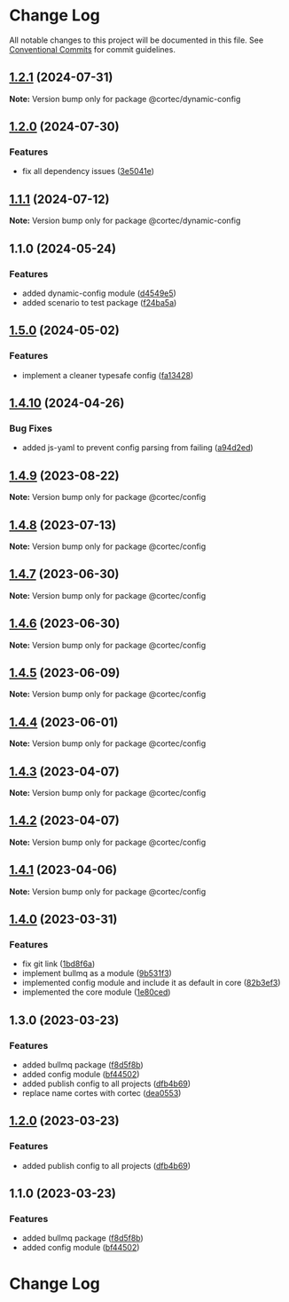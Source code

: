 # Change Log

All notable changes to this project will be documented in this file.
See [Conventional Commits](https://conventionalcommits.org) for commit guidelines.

## [1.2.1](https://github.com/saswatds/cortec/compare/@cortec/dynamic-config@1.2.0...@cortec/dynamic-config@1.2.1) (2024-07-31)

**Note:** Version bump only for package @cortec/dynamic-config

## [1.2.0](https://github.com/saswatds/cortec/compare/@cortec/dynamic-config@1.1.1...@cortec/dynamic-config@1.2.0) (2024-07-30)

### Features

- fix all dependency issues ([3e5041e](https://github.com/saswatds/cortec/commit/3e5041e97d6533fc2783718674853faadd4f4ae6))

## [1.1.1](https://github.com/saswatds/cortec/compare/@cortec/dynamic-config@1.1.0...@cortec/dynamic-config@1.1.1) (2024-07-12)

**Note:** Version bump only for package @cortec/dynamic-config

## 1.1.0 (2024-05-24)

### Features

- added dynamic-config module ([d4549e5](https://github.com/saswatds/cortec/commit/d4549e56215b7ed68f4e59c72e53ebd1eadbff79))
- added scenario to test package ([f24ba5a](https://github.com/saswatds/cortec/commit/f24ba5a8becc00afc1f4b659638bf5dd0ca86905))

## [1.5.0](https://github.com/saswatds/cortec/compare/@cortec/config@1.4.10...@cortec/config@1.5.0) (2024-05-02)

### Features

- implement a cleaner typesafe config ([fa13428](https://github.com/saswatds/cortec/commit/fa1342875dd6518f759ef927b9b046bc235f9de0))

## [1.4.10](https://github.com/saswatds/cortec/compare/@cortec/config@1.4.9...@cortec/config@1.4.10) (2024-04-26)

### Bug Fixes

- added js-yaml to prevent config parsing from failing ([a94d2ed](https://github.com/saswatds/cortec/commit/a94d2ed5a497a7fba152ffde5ed56b4c6d54686a))

## [1.4.9](https://github.com/saswatds/cortec/compare/@cortec/config@1.4.8...@cortec/config@1.4.9) (2023-08-22)

**Note:** Version bump only for package @cortec/config

## [1.4.8](https://github.com/saswatds/cortec/compare/@cortec/config@1.4.7...@cortec/config@1.4.8) (2023-07-13)

**Note:** Version bump only for package @cortec/config

## [1.4.7](https://github.com/saswatds/cortec/compare/@cortec/config@1.4.6...@cortec/config@1.4.7) (2023-06-30)

**Note:** Version bump only for package @cortec/config

## [1.4.6](https://github.com/saswatds/cortec/compare/@cortec/config@1.4.5...@cortec/config@1.4.6) (2023-06-30)

**Note:** Version bump only for package @cortec/config

## [1.4.5](https://github.com/saswatds/cortec/compare/@cortec/config@1.4.4...@cortec/config@1.4.5) (2023-06-09)

**Note:** Version bump only for package @cortec/config

## [1.4.4](https://github.com/saswatds/cortec/compare/@cortec/config@1.4.3...@cortec/config@1.4.4) (2023-06-01)

**Note:** Version bump only for package @cortec/config

## [1.4.3](https://github.com/saswatds/cortec/compare/@cortec/config@1.4.2...@cortec/config@1.4.3) (2023-04-07)

**Note:** Version bump only for package @cortec/config

## [1.4.2](https://github.com/saswatds/cortec/compare/@cortec/config@1.4.1...@cortec/config@1.4.2) (2023-04-07)

**Note:** Version bump only for package @cortec/config

## [1.4.1](https://github.com/saswatds/cortec/compare/@cortec/config@1.4.0...@cortec/config@1.4.1) (2023-04-06)

**Note:** Version bump only for package @cortec/config

## [1.4.0](https://github.com/saswatds/cortec/compare/@cortec/config@1.3.0...@cortec/config@1.4.0) (2023-03-31)

### Features

- fix git link ([1bd8f6a](https://github.com/saswatds/cortec/commit/1bd8f6a6789555c02abaaa58b58d82c6a474f23c))
- implement bullmq as a module ([9b531f3](https://github.com/saswatds/cortec/commit/9b531f39e1275b3e25e09f20033d81eb3bb7871d))
- implemented config module and include it as default in core ([82b3ef3](https://github.com/saswatds/cortec/commit/82b3ef38a7ab1afd453e2d96b34ec79fb7a24463))
- implemented the core module ([1e80ced](https://github.com/saswatds/cortec/commit/1e80cedb57b33492252018de6006af587124f3d8))

## 1.3.0 (2023-03-23)

### Features

- added bullmq package ([f8d5f8b](https://github.com/saswatds/cortec/commit/f8d5f8bc76a357fd4b9426c5a7d6751eccdf8d67))
- added config module ([bf44502](https://github.com/saswatds/cortec/commit/bf445029dfa028cb88fe00ebc0665460ea7cd623))
- added publish config to all projects ([dfb4b69](https://github.com/saswatds/cortec/commit/dfb4b69645b860b6686792d7a4272700686fd544))
- replace name cortes with cortec ([dea0553](https://github.com/saswatds/cortec/commit/dea055356354609a61c9900293a68c07cb71ba54))

## [1.2.0](https://github.com/saswatds/cortec/compare/@cortec/config@1.1.0...@cortec/config@1.2.0) (2023-03-23)

### Features

- added publish config to all projects ([dfb4b69](https://github.com/saswatds/cortec/commit/dfb4b69645b860b6686792d7a4272700686fd544))

## 1.1.0 (2023-03-23)

### Features

- added bullmq package ([f8d5f8b](https://github.com/saswatds/cortec/commit/f8d5f8bc76a357fd4b9426c5a7d6751eccdf8d67))
- added config module ([bf44502](https://github.com/saswatds/cortec/commit/bf445029dfa028cb88fe00ebc0665460ea7cd623))

# Change Log
